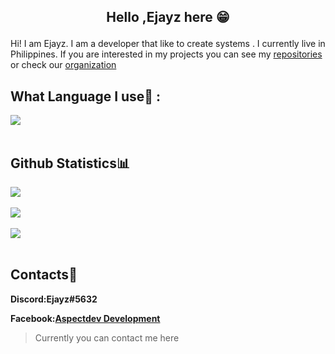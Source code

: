 
##  <p align="center">Hello ,Ejayz here 😁</p>

Hi! I am Ejayz. I am a developer that like to create systems . I currently live in Philippines. If you are interested in my projects you can see my [repositories](https://github.com/Ejayz?tab=repositories) or check our [organization](https://github.com/Sledge-Development)


## What Language I use🤩  :

 <img align="center" src="https://github-readme-stats.vercel.app/api/top-langs/?username=Ejayz&theme=dracula&hide_border=true" />      
            <br/><br/>  
         

## Github Statistics📊
   <img align="center" src="http://github-readme-streak-stats.herokuapp.com?user=Ejayz&theme=dracula&hide_border=true" />   
            <br/><br/>
            <img align="center" src="https://github-readme-stats.vercel.app/api?username=Ejayz&theme=dracula&show_icons=true&hide_border=true" />
            <br/><br/>
            <img align="center" src="https://github-readme-stats-taupe-two.vercel.app/api/wakatime?username=Ejayz&hide_title=true&hide_border=true&langs_count=5&layout=compact&v=2.png"/>
            <br/><br/>

## Contacts📱
**Discord:Ejayz#5632**

**Facebook:[Aspectdev Development](https://www.facebook.com/AspectDev.cf)**

> Currently you can contact me here
